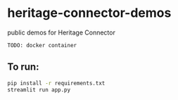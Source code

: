 # heritage-connector-demos
public demos for Heritage Connector

`TODO: docker container`
## To run: 

``` bash
pip install -r requirements.txt
streamlit run app.py
```